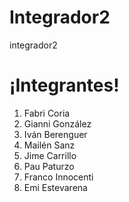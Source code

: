 # Integrador2
integrador2

# ¡Integrantes!
1. Fabri Coria
2. Gianni González
3. Iván Berenguer
4. Mailén Sanz
5. Jime Carrillo
6. Pau Paturzo
7. Franco Innocenti
8. Emi Estevarena
